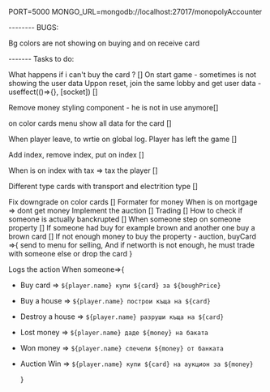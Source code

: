 PORT=5000
MONGO_URL=mongodb://localhost:27017/monopolyAccounter

-------- BUGS:

Bg colors are not showing on buying and on receive card

------- Tasks to do:

What happens if i can't buy the card ? []
On start game - sometimes is not showing the user data
Uppon reset, join the same lobby and get user data
-useffect(()=>{}, [socket]) []

Remove money styling component - he is not in use anymore[]

on color cards menu show all data for the card []

When player leave, to wrtie on global log. Player has left the game []

Add index, remove index, put on index []

When is on index with tax => tax the player []

Different type cards with transport and electrition type []

Fix downgrade on color cards []
Formater for money
When is on mortgage => dont get money
Implement the auction []
Trading []
How to check if someone is actually banckrupted []
When someone step on someone property []
If someone had buy for example brown and another one buy a brown card []
If not enough money to buy the property - auction, buyCard =>{
send to menu for selling, And if networth is not enough, he must trade with someone else or drop the card
}

Logs the action When someone=>{

- Buy card => `${player.name} купи ${card} за ${boughPrice}`
- Buy a house => `${player.name} построи къща на ${card}`
- Destroy a house => `${player.name} разруши къща на ${card}`
- Lost money => `${player.name} даде ${money} на баката`
- Won money => `${player.name} спечели ${money} от банката`
- Auction Win => `${player.name} купи ${card} на аукцион за ${money}`

  }
